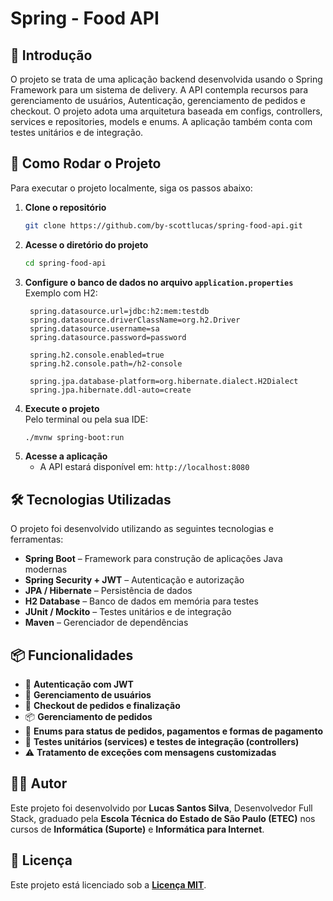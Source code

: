 # Spring - Food API

## 📌 Introdução  

O projeto se trata de uma aplicação backend desenvolvida usando o Spring Framework para um sistema de delivery. A API contempla recursos para gerenciamento de usuários, Autenticação, gerenciamento de pedidos e checkout. O projeto adota uma arquitetura baseada em configs, controllers, services e repositories, models e enums. A aplicação também conta com testes unitários e de integração.

## 🚀 Como Rodar o Projeto  

Para executar o projeto localmente, siga os passos abaixo:  

1. **Clone o repositório**  
   ```bash
   git clone https://github.com/by-scottlucas/spring-food-api.git
   ```
2. **Acesse o diretório do projeto**  
   ```bash
   cd spring-food-api
   ```
3. **Configure o banco de dados no arquivo `application.properties`**  
   Exemplo com H2:
   ```properties
    spring.datasource.url=jdbc:h2:mem:testdb
    spring.datasource.driverClassName=org.h2.Driver
    spring.datasource.username=sa
    spring.datasource.password=password

    spring.h2.console.enabled=true
    spring.h2.console.path=/h2-console

    spring.jpa.database-platform=org.hibernate.dialect.H2Dialect
    spring.jpa.hibernate.ddl-auto=create
   ```
4. **Execute o projeto**  
   Pelo terminal ou pela sua IDE:
   ```bash
   ./mvnw spring-boot:run
   ```
5. **Acesse a aplicação**  
   - A API estará disponível em: `http://localhost:8080`

## 🛠️ Tecnologias Utilizadas  

O projeto foi desenvolvido utilizando as seguintes tecnologias e ferramentas:

- **Spring Boot** – Framework para construção de aplicações Java modernas  
- **Spring Security + JWT** – Autenticação e autorização  
- **JPA / Hibernate** – Persistência de dados  
- **H2 Database** – Banco de dados em memória para testes  
- **JUnit / Mockito** – Testes unitários e de integração  
- **Maven** – Gerenciador de dependências  

## 📦 Funcionalidades  

- 🔐 **Autenticação com JWT**  
- 👤 **Gerenciamento de usuários**  
- 🛒 **Checkout de pedidos e finalização**  
- 📦 **Gerenciamento de pedidos**  
- 📄 **Enums para status de pedidos, pagamentos e formas de pagamento**  
- 🧪 **Testes unitários (services) e testes de integração (controllers)**  
- ⚠️ **Tratamento de exceções com mensagens customizadas**

## 👨‍💻 Autor  

Este projeto foi desenvolvido por **Lucas Santos Silva**, Desenvolvedor Full Stack, graduado pela **Escola Técnica do Estado de São Paulo (ETEC)** nos cursos de **Informática (Suporte)** e **Informática para Internet**.  

## 📜 Licença  

Este projeto está licenciado sob a [**Licença MIT**](./LICENSE).